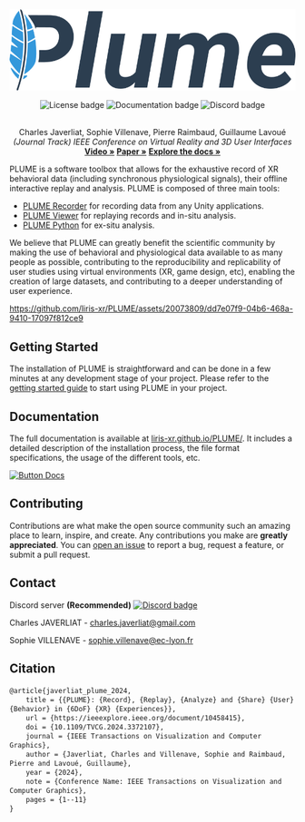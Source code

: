 <div align="center">
    <a href="https://github.com/liris-xr/PLUME">
        <picture>
            <source media="(prefers-color-scheme: dark)" srcset="docs/images/plume_logo_dark.png">
            <source media="(prefers-color-scheme: light)" srcset="docs/images/plume_logo_light.png">
            <img alt="PLUME banner." src="docs/images/plume_logo_light.png" style="max-height: 150px">
        </picture>
    </a>
    <p>
        <a style="text-decoration:none !important;" href="https://opensource.org/license/gpl-3-0">
            <img alt="License badge" src="https://img.shields.io/badge/license-GPLv3-blue.svg"/>
        </a>
        <a style="text-decoration:none !important;" href="https://github.com/liris-xr/PLUME/actions/workflows/docs.yml">
            <img alt="Documentation badge" src="https://github.com/liris-xr/PLUME/actions/workflows/docs.yml/badge.svg"/>
        </a>
        <a style="text-decoration:none !important;" href="https://discord.gg/c3evqEWMge">
            <img alt="Discord badge" src="https://img.shields.io/discord/1151165491767935107?logo=discord&logoColor=white&label=discord"/>
        </a>
    </p>
</div>
<p align="center">
    <br />
    Charles Javerliat, Sophie Villenave, Pierre Raimbaud, Guillaume Lavoué
    <br />
    <em>(Journal Track) IEEE Conference on Virtual Reality and 3D User Interfaces</em>
    <br />
    <a href="https://www.youtube.com/watch?v=_6krSw7fNqg"><strong>Video »</strong><a>
    <a href="https://hal.science/hal-04488824"><strong>Paper »</strong></a>
    <a href="https://liris-xr.github.io/PLUME/"><strong>Explore the docs »</strong></a>
    <br />
</p>

PLUME is a software toolbox that allows for the exhaustive record of XR behavioral data (including synchronous physiological signals), their offline interactive replay and analysis. PLUME is composed of three main tools:

- [PLUME Recorder](https://www.github.com/liris-xr/PLUME-Recorder) for recording data from any Unity applications.
- [PLUME Viewer](https://www.github.com/liris-xr/PLUME-Recorder) for replaying records and in-situ analysis.
- [PLUME Python](https://www.github.com/liris-xr/PLUME-Recorder) for ex-situ analysis.

We believe that PLUME can greatly benefit the scientific community by making the use of behavioral and physiological data available to as many people as possible, contributing to the reproducibility and replicability of user studies using virtual environments (XR, game design, etc), enabling the creation of large datasets, and contributing to a deeper understanding of user experience.

https://github.com/liris-xr/PLUME/assets/20073809/dd7e07f9-04b6-468a-9410-17097f812ce9

## Getting Started

The installation of PLUME is straightforward and can be done in a few minutes at any development stage of your project. Please refer to the [getting started guide](https://liris-xr.github.io/PLUME/get-started/) to start using PLUME in your project.


## Documentation

The full documentation is available at [liris-xr.github.io/PLUME/](https://liris-xr.github.io/PLUME/). It includes a detailed description of the installation process, the file format specifications, the usage of the different tools, etc.

[![Button Docs]][Explore the docs]

## Contributing

Contributions are what make the open source community such an amazing place to learn, inspire, and create. Any contributions you make are **greatly appreciated**. You can [open an issue](https://github.com/liris-xr/PLUME/issues) to report a bug, request a feature, or submit a pull request.

## Contact

Discord server **(Recommended)** <a href="https://discord.gg/c3evqEWMge">
            <img alt="Discord badge" src="https://img.shields.io/discord/1151165491767935107?logo=discord&logoColor=white&label=discord"/>
        </a>

Charles JAVERLIAT - charles.javerliat@gmail.com

Sophie VILLENAVE - sophie.villenave@ec-lyon.fr

## Citation
```
@article{javerliat_plume_2024,
	title = {{PLUME}: {Record}, {Replay}, {Analyze} and {Share} {User} {Behavior} in {6DoF} {XR} {Experiences}},
	url = {https://ieeexplore.ieee.org/document/10458415},
	doi = {10.1109/TVCG.2024.3372107},
	journal = {IEEE Transactions on Visualization and Computer Graphics},
	author = {Javerliat, Charles and Villenave, Sophie and Raimbaud, Pierre and Lavoué, Guillaume},
	year = {2024},
	note = {Conference Name: IEEE Transactions on Visualization and Computer Graphics},
	pages = {1--11}
}
```

[Button Docs]: https://img.shields.io/badge/Explore%20the%20docs-%E2%86%92-brightgreen
[Explore the docs]: https://liris-xr.github.io/PLUME/
